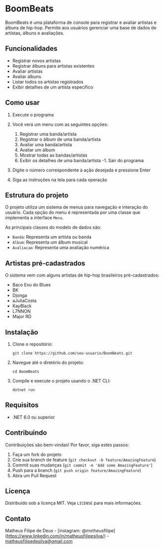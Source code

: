 # BoomBeats

BoomBeats é uma plataforma de console para registrar e avaliar artistas e álbuns de hip-hop. Permite aos usuários gerenciar uma base de dados de artistas, álbuns e avaliações.

## Funcionalidades

- Registrar novos artistas
- Registrar álbuns para artistas existentes
- Avaliar artistas
- Avaliar álbuns
- Listar todos os artistas registrados
- Exibir detalhes de um artista específico

## Como usar

1. Execute o programa
2. Você verá um menu com as seguintes opções:
   1. Registrar uma banda/artista
   2. Registrar o álbum de uma banda/artista
   3. Avaliar uma banda/artista
   4. Avaliar um álbum
   5. Mostrar todas as bandas/artistas
   6. Exibir os detalhes de uma banda/artista
   -1. Sair do programa

3. Digite o número correspondente à ação desejada e pressione Enter
4. Siga as instruções na tela para cada operação

## Estrutura do projeto

O projeto utiliza um sistema de menus para navegação e interação do usuário. Cada opção do menu é representada por uma classe que implementa a interface `Menu`.

As principais classes do modelo de dados são:
- `Banda`: Representa um artista ou banda
- `Album`: Representa um álbum musical
- `Avaliacao`: Representa uma avaliação numérica

## Artistas pré-cadastrados

O sistema vem com alguns artistas de hip-hop brasileiros pré-cadastrados:
- Baco Exu do Blues
- BK
- Djonga
- aJuliaCosta
- KayBlack
- L7NNON
- Major RD

## Instalação

1. Clone o repositório:
   ```
   git clone https://github.com/seu-usuario/BoomBeats.git
   ```
2. Navegue até o diretório do projeto:
   ```
   cd BoomBeats
   ```
3. Compile e execute o projeto usando o .NET CLI:
   ```
   dotnet run
   ```

## Requisitos

- .NET 6.0 ou superior

## Contribuindo

Contribuições são bem-vindas! Por favor, siga estes passos:

1. Faça um fork do projeto
2. Crie sua branch de feature (`git checkout -b feature/AmazingFeature`)
3. Commit suas mudanças (`git commit -m 'Add some AmazingFeature'`)
4. Push para a branch (`git push origin feature/AmazingFeature`)
5. Abra um Pull Request

## Licença

Distribuído sob a licença MIT. Veja `LICENSE` para mais informações.

## Contato

Matheus Filipe de Deus - [instagram: @mxtheusfilipe] (https://www.linkedin.com/in/matheusfilipesilva/) - matheusfilipedesilva@gmail.com
